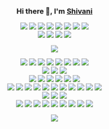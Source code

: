 <h3 align="center">
Hi there 👋, I'm
<a href="https://iam shivani.github.io">Shivani</a>
</h3>

<p align="center">
<!-- Coding and Social Websites -->
<a href="https://www.facebook.com/iamrajivranjansingh"><img src="https://img.shields.io/static/v1?color=0969da&label=%20&labelColor=5c5c5c&logo=facebook&logoColor=ffffff&message=Facebook&style=for-the-badge" /></a>
<a href="https://www.instagram.com/iamrajivranjansingh"><img src="https://img.shields.io/static/v1?color=0969da&label=%20&labelColor=5c5c5c&logo=instagram&logoColor=ffffff&message=Instagram&style=for-the-badge" /></a>
<a href="https://keybase.io/iamrajiv"><img src="https://img.shields.io/static/v1?color=0969da&label=%20&labelColor=5c5c5c&logo=keybase&logoColor=ffffff&message=Keybase&style=for-the-badge" /></a>
<a href="https://www.linkedin.com/in/iamrajivranjansingh"><img src="https://img.shields.io/static/v1?color=0969da&label=%20&labelColor=5c5c5c&logo=linkedin&logoColor=ffffff&message=LinkedIn&style=for-the-badge" /></a>
<a href="https://www.quora.com/profile/Rajiv-Ranjan-Singh-67"><img src="https://img.shields.io/static/v1?color=0969da&label=%20&labelColor=5c5c5c&logo=quora&logoColor=ffffff&message=Quora&style=for-the-badge" /></a>
<a href="https://stackexchange.com/users/14236807/rajiv-ranjan-singh?tab=accounts"><img src="https://img.shields.io/static/v1?color=0969da&label=%20&labelColor=5c5c5c&logo=stack-exchange&logoColor=ffffff&message=Stack%20Exchange&style=for-the-badge" /></a>
<a href="https://stackoverflow.com/users/10765954/rajiv-ranjan-singh?tab=profile"><img src="https://img.shields.io/static/v1?color=0969da&label=%20&labelColor=5c5c5c&logo=stack-overflow&logoColor=ffffff&message=Stack%20Overflow&style=for-the-badge" /></a>
<a href="https://twitter.com/therajiv"><img src="https://img.shields.io/static/v1?color=0969da&label=%20&labelColor=5c5c5c&logo=twitter&logoColor=ffffff&message=Twitter&style=for-the-badge" /></a>
<br />
<!-- Coding Platforms -->
<a href="https://www.codechef.com/users/iam shivani"><img src="https://img.shields.io/static/v1?color=0969da&label=%20&labelColor=5c5c5c&logo=codechef&logoColor=ffffff&message=CodeChef&style=for-the-badge" /></a>
<a href="https://codeforces.com/profile/iam shivani"><img src="https://img.shields.io/static/v1?color=0969da&label=%20&labelColor=5c5c5c&logo=codeforces&logoColor=ffffff&message=Codeforces&style=for-the-badge" /></a>
<a href="https://www.hackerearth.com/@iam shivani"><img src="https://img.shields.io/static/v1?color=0969da&label=%20&labelColor=5c5c5c&logo=hackerearth&logoColor=ffffff&message=HackerEarth&style=for-the-badge" /></a>
<a href="https://www.hackerrank.com/iam shivani"><img src="https://img.shields.io/static/v1?color=0969da&label=%20&labelColor=5c5c5c&logo=hackerrank&logoColor=ffffff&message=HackerRank&style=for-the-badge" /></a>
</p>

<p align="center">
<img src="https://github-readme-stats.vercel.app/api?username=iam shivani&count_private=true&include_all_commits=true&show_icons=true&title_color=0969da&icon_color=0969da&text_color=24292e&bg_color=ffffff" />
</p>

<p align="center">
<!-- Programming -->
<!-- Experienced -->
<img src="https://img.shields.io/static/v1?color=0969da&label=%20&labelColor=5c5c5c&logo=c&logoColor=ffffff&message=C&style=flat-square" />
<img src="https://img.shields.io/static/v1?color=0969da&label=%20&labelColor=5c5c5c&logo=c%2B%2B&logoColor=ffffff&message=C%2B%2B&style=flat-square" />
<img src="https://img.shields.io/static/v1?color=0969da&label=%20&labelColor=5c5c5c&logo=css3&logoColor=ffffff&message=CSS3&style=flat-square" />
<img src="https://img.shields.io/static/v1?color=0969da&label=%20&labelColor=5c5c5c&logo=go&logoColor=ffffff&message=Go&style=flat-square" />
<img src="https://img.shields.io/static/v1?color=0969da&label=%20&labelColor=5c5c5c&logo=html5&logoColor=ffffff&message=HTML5&style=flat-square" />
<img src="https://img.shields.io/static/v1?color=0969da&label=%20&labelColor=5c5c5c&logo=latex&logoColor=ffffff&message=LaTeX&style=flat-square" />
<img src="https://img.shields.io/static/v1?color=0969da&label=%20&labelColor=5c5c5c&logo=sass&logoColor=ffffff&message=Sass&style=flat-square" />
<img src="https://img.shields.io/static/v1?color=0969da&label=%20&labelColor=5c5c5c&logo=gnu-bash&logoColor=ffffff&message=Shell%20Script&style=flat-square" />
<br />
<!-- Familiar -->
<img src="https://img.shields.io/static/v1?color=0969da&label=%20&labelColor=5c5c5c&logo=java&logoColor=ffffff&message=Java&style=flat-square" />
<img src="https://img.shields.io/static/v1?color=0969da&label=%20&labelColor=5c5c5c&logo=javascript&logoColor=ffffff&message=JavaScript&style=flat-square" />
<img src="https://img.shields.io/static/v1?color=0969da&label=%20&labelColor=5c5c5c&logo=python&logoColor=ffffff&message=Python&style=flat-square" />
<br />
<!-- Frameworks and Libraries -->
<img src="https://img.shields.io/static/v1?color=0969da&label=%20&labelColor=5c5c5c&logo=go&logoColor=ffffff&message=gRPC&style=flat-square" />
<img src="https://img.shields.io/static/v1?color=0969da&label=%20&labelColor=5c5c5c&logo=go&logoColor=ffffff&message=gRPC-Gateway&style=flat-square" />
<img src="https://img.shields.io/static/v1?color=0969da&label=%20&labelColor=5c5c5c&logo=hugo&logoColor=ffffff&message=Hugo&style=flat-square" />
<img src="https://img.shields.io/static/v1?color=0969da&label=%20&labelColor=5c5c5c&logo=jekyll&logoColor=ffffff&message=Jekyll&style=flat-square" />
<img src="https://img.shields.io/static/v1?color=0969da&label=%20&labelColor=5c5c5c&logo=react&logoColor=ffffff&message=React&style=flat-square" />
<img src="https://img.shields.io/static/v1?color=0969da&label=%20&labelColor=5c5c5c&logo=python&logoColor=ffffff&message=SymPy&style=flat-square" />
<br />
<!-- Tools and Technologies -->
<img src="https://img.shields.io/static/v1?color=0969da&label=%20&labelColor=5c5c5c&logo=circleci&logoColor=ffffff&message=CircleCI&style=flat-square" />
<img src="https://img.shields.io/static/v1?color=0969da&label=%20&labelColor=5c5c5c&logo=docker&logoColor=ffffff&message=Docker&style=flat-square" />
<img src="https://img.shields.io/static/v1?color=0969da&label=%20&labelColor=5c5c5c&logo=git&logoColor=ffffff&message=Git&style=flat-square" />
<img src="https://img.shields.io/static/v1?color=0969da&label=%20&labelColor=5c5c5c&logo=google-cloud&logoColor=ffffff&message=Google%20Cloud%20Platform&style=flat-square" />
<img src="https://img.shields.io/static/v1?color=0969da&label=%20&labelColor=5c5c5c&logo=kubernetes&logoColor=ffffff&message=Kubernetes&style=flat-square" />
<img src="https://img.shields.io/static/v1?color=0969da&label=%20&labelColor=5c5c5c&logo=mongodb&logoColor=ffffff&message=MongoDB&style=flat-square" />
<img src="https://img.shields.io/static/v1?color=0969da&label=%20&labelColor=5c5c5c&logo=mysql&logoColor=ffffff&message=MySQL&style=flat-square" />
<img src="https://img.shields.io/static/v1?color=0969da&label=%20&labelColor=5c5c5c&logo=node.js&logoColor=ffffff&message=Node.js&style=flat-square" />
<img src="https://img.shields.io/static/v1?color=0969da&label=%20&labelColor=5c5c5c&logo=postgresql&logoColor=ffffff&message=PostgreSQL&style=flat-square" />
<img src="https://img.shields.io/static/v1?color=0969da&label=%20&labelColor=5c5c5c&logo=postman&logoColor=ffffff&message=Postman&style=flat-square" />
<img src="https://img.shields.io/static/v1?color=0969da&label=%20&labelColor=5c5c5c&logo=wolfram-mathematica&logoColor=ffffff&message=Wolfram%20Mathematica&style=flat-square" />
<br />
<!-- Operating Systems -->
<img src="https://img.shields.io/static/v1?color=0969da&label=%20&labelColor=5c5c5c&logo=linux&logoColor=ffffff&message=Linux&style=flat-square" />
<img src="https://img.shields.io/static/v1?color=0969da&label=%20&labelColor=5c5c5c&logo=apple&logoColor=ffffff&message=macOS&style=flat-square" />
<img src="https://img.shields.io/static/v1?color=0969da&label=%20&labelColor=5c5c5c&logo=windows&logoColor=ffffff&message=Windows&style=flat-square" />
<br />
<!-- Workflow -->
<img src="https://img.shields.io/static/v1?color=0969da&label=%20&labelColor=5c5c5c&logo=github-actions&logoColor=ffffff&message=GitHub%20Actions&style=flat-square" />
<img src="https://img.shields.io/static/v1?color=0969da&label=%20&labelColor=5c5c5c&logo=google-chrome&logoColor=ffffff&message=Google%20Chrome&style=flat-square" />
<img src="https://img.shields.io/static/v1?color=0969da&label=%20&labelColor=5c5c5c&logo=heroku&logoColor=ffffff&message=Heroku&style=flat-square" />
<img src="https://img.shields.io/static/v1?color=0969da&label=%20&labelColor=5c5c5c&logo=homebrew&logoColor=ffffff&message=Homebrew&style=flat-square" />
<img src="https://img.shields.io/static/v1?color=0969da&label=%20&labelColor=5c5c5c&logo=netlify&logoColor=ffffff&message=Netlify&style=flat-square" />
<img src="https://img.shields.io/static/v1?color=0969da&label=%20&labelColor=5c5c5c&logo=notion&logoColor=ffffff&message=Notion&style=flat-square" />
<img src="https://img.shields.io/static/v1?color=0969da&label=%20&labelColor=5c5c5c&logo=prettier&logoColor=ffffff&message=Prettier&style=flat-square" />
<img src="https://img.shields.io/static/v1?color=0969da&label=%20&labelColor=5c5c5c&logo=safari&logoColor=ffffff&message=Safari&style=flat-square" />
<img src="https://img.shields.io/static/v1?color=0969da&label=%20&labelColor=5c5c5c&logo=visual-studio-code&logoColor=ffffff&message=Visual%20Studio%20Code&style=flat-square" />
</p>

<p align="center">
<img src="https://komarev.com/ghpvc/?color=0969da&style=flat-square&username=iam shivani" />
</p>
